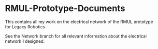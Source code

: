 # RMUL-Prototype-Documents
This contains all my work on the electrical network of the RMUL prototype for Legacy Robotics

See the Network branch for all relevant information about the electrical network I designed. 
